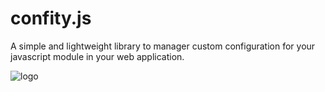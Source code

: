 confity.js
=======

A simple and lightweight library to manager custom configuration for your javascript module in your web application.

![logo](/demo/images/confity-logo.png?raw=true)
